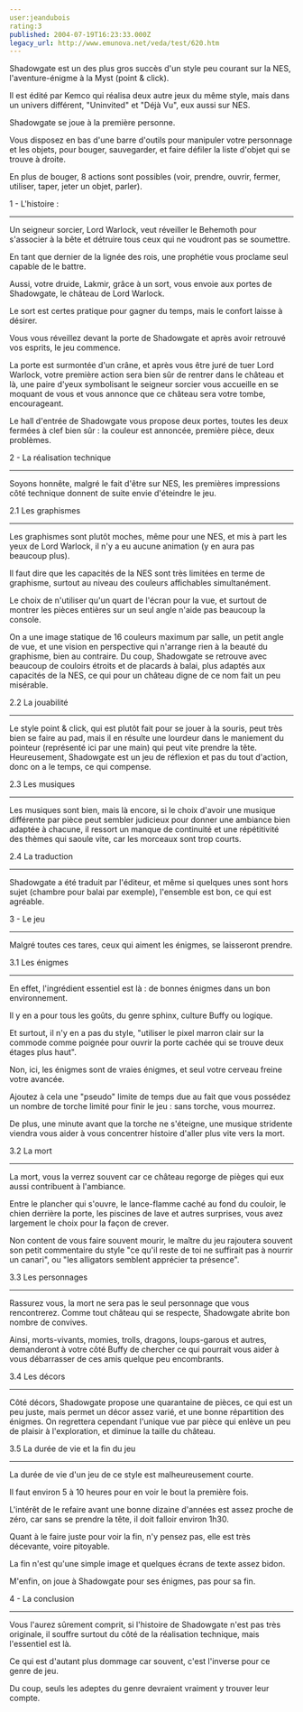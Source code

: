 ```yaml
---
user:jeandubois
rating:3
published: 2004-07-19T16:23:33.000Z
legacy_url: http://www.emunova.net/veda/test/620.htm
---
```

Shadowgate est un des plus gros succès d'un style peu courant sur la NES, l'aventure-énigme à la Myst (point & click).  

Il est édité par Kemco qui réalisa deux autre jeux du même style, mais dans un univers différent, "Uninvited" et "Déjà Vu", eux aussi sur NES.  

  

Shadowgate se joue à la première personne.  

Vous disposez en bas d'une barre d'outils pour manipuler votre personnage et les objets, pour bouger, sauvegarder, et faire défiler la liste d'objet qui se trouve à droite.  

En plus de bouger, 8 actions sont possibles (voir, prendre, ouvrir, fermer, utiliser, taper, jeter un objet, parler).  

  

1 - L'histoire :  

----------------  

  

Un seigneur sorcier, Lord Warlock, veut réveiller le Behemoth pour s'associer à la bête et détruire tous ceux qui ne voudront pas se soumettre.  

En tant que dernier de la lignée des rois, une prophétie vous proclame seul capable de le battre.  

Aussi, votre druide, Lakmir, grâce à un sort, vous envoie aux portes de Shadowgate, le château de Lord Warlock.  

Le sort est certes pratique pour gagner du temps, mais le confort laisse à désirer.  

Vous vous réveillez devant la porte de Shadowgate et après avoir retrouvé vos esprits, le jeu commence.  

La porte est surmontée d'un crâne, et après vous être juré de tuer Lord Warlock, votre première action sera bien sûr de rentrer dans le château et là, une paire d'yeux symbolisant le seigneur sorcier vous accueille en se moquant de vous et vous annonce que ce château sera votre tombe, encourageant.  

Le hall d'entrée de Shadowgate vous propose deux portes, toutes les deux fermées à clef bien sûr : la couleur est annoncée, première pièce, deux problèmes.  

  

2 - La réalisation technique  

----------------------------  

  

Soyons honnête, malgré le fait d'être sur NES, les premières impressions côté technique donnent de suite envie d'éteindre le jeu.  

  

2.1 Les graphismes  

------------------  

  

Les graphismes sont plutôt moches, même pour une NES, et mis à part les yeux de Lord Warlock, il n'y a eu aucune animation (y en aura pas beaucoup plus).  

Il faut dire que les capacités de la NES sont très limitées en terme de graphisme, surtout au niveau des couleurs affichables simultanément.  

Le choix de n'utiliser qu'un quart de l'écran pour la vue, et surtout de montrer les pièces entières sur un seul angle n'aide pas beaucoup la console.  

On a une image statique de 16 couleurs maximum par salle, un petit angle de vue, et une vision en perspective qui n'arrange rien à la beauté du graphisme, bien au contraire. Du coup, Shadowgate se retrouve avec beaucoup de couloirs étroits et de placards à balai, plus adaptés aux capacités de la NES, ce qui pour un château digne de ce nom fait un peu misérable.  

  

2.2 La jouabilité  

-----------------  

  

Le style point & click, qui est plutôt fait pour se jouer à la souris, peut très bien se faire au pad, mais il en résulte une lourdeur dans le maniement du pointeur (représenté ici par une main) qui peut vite prendre la tête. Heureusement, Shadowgate est un jeu de réflexion et pas du tout d'action, donc on a le temps, ce qui compense.  

  

2.3 Les musiques  

----------------  

  

Les musiques sont bien, mais là encore, si le choix d'avoir une musique différente par pièce peut sembler judicieux pour donner une ambiance bien adaptée à chacune, il ressort un manque de continuité et une répétitivité des thèmes qui saoule vite, car les morceaux sont trop courts.  

  

2.4 La traduction  

-----------------  

  

Shadowgate a été traduit par l'éditeur, et même si quelques unes sont hors sujet (chambre pour balai par exemple), l'ensemble est bon, ce qui est agréable.  

  

3 - Le jeu  

----------  

  

Malgré toutes ces tares, ceux qui aiment les énigmes, se laisseront prendre.  

  

3.1 Les énigmes  

---------------  

  

En effet, l'ingrédient essentiel est là : de bonnes énigmes dans un bon environnement.  

Il y en a pour tous les goûts, du genre sphinx, culture Buffy ou logique.  

Et surtout, il n'y en a pas du style, "utiliser le pixel marron clair sur la commode comme poignée pour ouvrir la porte cachée qui se trouve deux étages plus haut".  

Non, ici, les énigmes sont de vraies énigmes, et seul votre cerveau freine votre avancée.  

Ajoutez à cela une "pseudo" limite de temps due au fait que vous possédez un nombre de torche limité pour finir le jeu : sans torche, vous mourrez.  

De plus, une minute avant que la torche ne s'éteigne, une musique stridente viendra vous aider à vous concentrer histoire d'aller plus vite vers la mort.  

  

3.2 La mort  

-----------  

  

La mort, vous la verrez souvent car ce château regorge de pièges qui eux aussi contribuent à l'ambiance.  

Entre le plancher qui s'ouvre, le lance-flamme caché au fond du couloir, le chien derrière la porte, les piscines de lave et autres surprises, vous avez largement le choix pour la façon de crever.  

Non content de vous faire souvent mourir, le maître du jeu rajoutera souvent son petit commentaire du style "ce qu'il reste de toi ne suffirait pas à nourrir un canari", ou "les alligators semblent apprécier ta présence".  

  

3.3 Les personnages  

-------------------  

  

Rassurez vous, la mort ne sera pas le seul personnage que vous rencontrerez. Comme tout château qui se respecte, Shadowgate abrite bon nombre de convives.  

Ainsi, morts-vivants, momies, trolls, dragons, loups-garous et autres, demanderont à votre côté Buffy de chercher ce qui pourrait vous aider à vous débarrasser de ces amis quelque peu encombrants.  

  

3.4 Les décors  

--------------  

  

Côté décors, Shadowgate propose une quarantaine de pièces, ce qui est un peu juste, mais permet un décor assez varié, et une bonne répartition des énigmes. On regrettera cependant l'unique vue par pièce qui enlève un peu de plaisir à l'exploration, et diminue la taille du château.  

  

3.5 La durée de vie et la fin du jeu  

------------------------------------  

  

La durée de vie d'un jeu de ce style est malheureusement courte.  

Il faut environ 5 à 10 heures pour en voir le bout la première fois.  

L'intérêt de le refaire avant une bonne dizaine d'années est assez proche de zéro, car sans se prendre la tête, il doit falloir environ 1h30\.  

Quant à le faire juste pour voir la fin, n'y pensez pas, elle est très décevante, voire pitoyable.  

La fin n'est qu'une simple image et quelques écrans de texte assez bidon.  

M'enfin, on joue à Shadowgate pour ses énigmes, pas pour sa fin.  

  

4 - La conclusion  

-----------------  

  

Vous l'aurez sûrement comprit, si l'histoire de Shadowgate n'est pas très originale, il souffre surtout du côté de la réalisation technique, mais l'essentiel est là.  

Ce qui est d'autant plus dommage car souvent, c'est l'inverse pour ce genre de jeu.  

Du coup, seuls les adeptes du genre devraient vraiment y trouver leur compte.